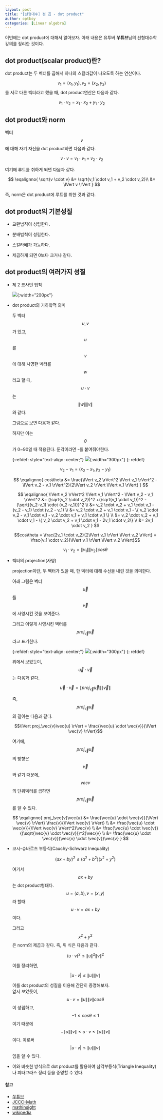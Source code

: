 ```yaml
---
layout: post
title: "[선형대수] 점 곱 - dot product"
author: optboy
categories: [Linear algebra]
---
```


이번에는 dot product에 대해서 알아보자. 아래 내용은 유투버 **쑤튜브**님의 선형대수학 강의를 정리한 것이다. 

## dot product(scalar product)란?

dot product는 두 벡터를 곱해서 하나의 스칼라값이 나오도록 하는 연산이다.

$$v_1 = (x_1, y_1), v_2 = (x_2, y_2)$$를 서로 다른 벡터라고 했을 때, dot product연산은 다음과 같다.

$$v_1 \cdot v_2 = x_1 \cdot x_2 + y_1 \cdot y_2$$

## dot product와 norm

벡터 $$v$$에 대해 자기 자신을 dot product하면 다음과 같다.  

$$v \cdot v = v_1 \cdot v_1 + v_2 \cdot v_2$$  

여기에 루트를 취하게 되면 다음과 같다.

$$
\eqalignno{
    \sqrt{v \cdot v} &= \sqrt{v_1 \cdot v_1 + v_2 \cdot v_2}\\
    &= \lVert v \rVert
}
$$  

즉, norm은 dot product에 루트를 취한 것과 같다.

## dot product의 기본성질

- 교환법칙이 성립한다.  

- 분배법칙이 성립한다. 

- 스칼라배가 가능하다. 

- 제곱하게 되면 0보다 크거나 같다. 

## dot product의 여러가지 성질 

- 제 2 코사인 법칙

    ![](/assets/img/dot_product/cosine.jpg){:width="200px"} 

- dot product의 기하학적 의미  
  
    두 벡터 $$u,v$$가 있고, $$u$$를 $$v$$에 대해 사영한 벡터를 $$w$$라고 할 때, $$u \cdot v$$는 $$\lVert w \rVert \lVert v \rVert$$와 같다. 

    그림으로 보면 다음과 같다.  

    하지만 이는 $$\theta$$가 0~90일 때 적용된다. 둔각이라면 -를 붙여줘야한다.   

    {:refdef: style="text-align: center;"}
    ![](/assets/img/dot_product/dot_product_projection.png){:width="300px"}
    {: refdef}

    $$v_2 - v_1 = (x_2-x_1, y_2-y_1)$$  
    
    $$
    \eqalignno{
        cos\theta &= \frac{\lVert v_2 \rVert^2 \lVert v_1 \rVert^2 - \lVert v_2 - v_1 \rVert^2}{2\lVert v_2 \rVert \lVert v_1 \rVert}
    }
    $$

    $$
    \eqalignno{
        \lVert v_2 \rVert^2 \lVert v_1 \rVert^2 - \lVert v_2 - v_1 \rVert^2 &= (\sqrt{v_2 \cdot v_2})^2 +(\sqrt{v_1 \cdot v_1})^2 - (\sqrt{(v_2-v_1) \cdot (v_2-v_1)})^2 \\
        &= v_2 \cdot v_2 + v_1 \cdot v_1 - (v_2 - v_1) \cdot (v_2 - v_1) \\
        &= v_2 \cdot v_2 + v_1 \cdot v_1 - \{ v_2 \cdot v_2 - v_1 \cdot v_1 - v_2 \cdot v_1 + v_1 \cdot v_1 \} \\
        &= v_2 \cdot v_2 + v_1 \cdot v_1 - \{ v_2 \cdot v_2 + v_1 \cdot v_1 - 2v_1 \cdot v_2\} \\
        &= 2v_1 \cdot v_2
    }
    $$

    $$cos\theta = \frac{2v_1 \cdot v_2}{2\lVert v_1 \rVert \lVert v_2 \rVert} = \frac{v_1 \cdot v_2}{\lVert v_1 \rVert \lVert v_2 \rVert}$$

    $$v_1 \cdot v_2 = \lVert v_1 \rVert \lVert v_2 \rVert cos\theta$$

- 벡터의 projection(사영)

    projection이란, 두 벡터가 있을 때, 한 벡터에 대해 수선을 내린 것을 의미한다.  

    아래 그림은 벡터 $$\vec{u}$$를 $$\vec{v}$$에 사영시킨 것을 보여준다.

    그리고 이렇게 사영시킨 벡터를 $$proj_\vec{v}\vec{u}$$라고 표기한다.

    {:refdef: style="text-align: center;"}
    ![](/assets/img/dot_product/parallelprojection1.jpg){:width="300px"}
    {: refdef}

    위에서 보았듯이, $$\vec{u} \cdot \vec{v}$$는 다음과 같다.

    $$\vec{u} \cdot \vec{v} = \lVert proj_\vec{v}\vec{u} \rVert \lVert \vec{v} \rVert$$

    즉, $$proj_\vec{v}\vec{u}$$의 길이는 다음과 같다.

    $$\lVert proj_\vec{v}\vec{u} \rVert = \frac{\vec{u} \cdot \vec{v}}{\lVert \vec{v} \rVert}$$

    여기에, $$proj_\vec{v}\vec{u}$$의 방향은 $$\vec{v}$$와 같기 때문에, $$vec{v}$$의 단위벡터를 곱하면 $$proj_\vec{v}\vec{u}$$를 알 수 있다.

    $$
    \eqalignno{
        proj_\vec{v}\vec{u} &= \frac{\vec{u} \cdot \vec{v}}{\lVert \vec{v} \rVert} \frac{v}{\lVert \vec{v} \rVert} \\
        &= \frac{\vec{u} \cdot \vec{v}}{\lVert \vec{v} \rVert^2}\vec{v} \\
        &= \frac{\vec{u} \cdot \vec{v}}{(\sqrt{\vec{v} \cdot \vec{v}})^2}\vec{v} \\
        &= \frac{\vec{u} \cdot \vec{v}}{\vec{v} \cdot \vec{v}}\vec{v}
    }
    $$ 

- 코시-슈바르츠 부등식(Cauchy-Schwarz Inequality)

    $$(ax + by)^2 \leq (a^2+b^2)(x^2+y^2)$$

    여기서 $$ax+by$$는 dot product형태다.  
    $$u = (a,b), v = (x,y)$$라 할때 $$u \cdot v = ax + by$$이다.  

    그리고 $$x^2 + y^2$$은 norm의 제곱과 같다. 즉, 위 식은 다음과 같다.

    $$(u \cdot v)^2 \leq \lVert u \rVert^2 \lVert v\rVert^2$$

    이를 정리하면,  

    $$\lvert u \cdot v \rvert \leq \lVert u \rVert \lVert v\rVert$$

    이를 dot product의 성질을 이용해 간단히 증명해보자.  
    앞서 보았듯이, $$u \cdot v = \lVert u \rVert \lVert v \rVert cos\theta$$이 성립하고, $$-1 \leq cos\theta \leq 1$$이기 때문에 $$-\lVert u \rVert \lVert v \rVert \leq u\cdot v \leq \lVert u \rVert \lVert v \rVert$$이다.   이로써 $$\lvert u \cdot v \rvert \leq \lVert u \rVert \lVert v\rVert$$임을 알 수 있다.  

- 이와 비슷한 방식으로 dot product를 활용하여 삼각부등식(Triangle Inequality)나 피타고라스 정리 등을 증명할 수 있다.

#### 참고

- [쑤튜브](https://www.youtube.com/watch?v=x-Ewz1ukXEA&t=95s)
- [JCCC-Math](http://jccc-mpg.wikidot.com/vector-projection)
- [mathinsight](https://mathinsight.org/dot_product)
- [wikipedia](https://en.wikipedia.org/wiki/Triangle_inequality)